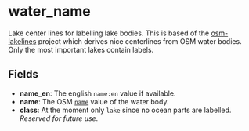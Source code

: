# water_name

Lake center lines for labelling lake bodies.
This is based of the [osm-lakelines](https://github.com/lukasmartinelli/osm-lakelines) project
which derives nice centerlines from OSM water bodies. Only the most important lakes contain labels.

## Fields

- **name_en**: The english `name:en` value if available.
- **name**: The OSM [`name`](http://wiki.openstreetmap.org/wiki/Key:name) value of the water body.
- **class**: At the moment only `lake` since no ocean parts are labelled. *Reserved for future use*.



